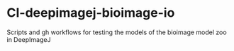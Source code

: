 # CI-deepimagej-bioimage-io
Scripts and gh workflows for testing the models of the bioimage model zoo in DeepImageJ
